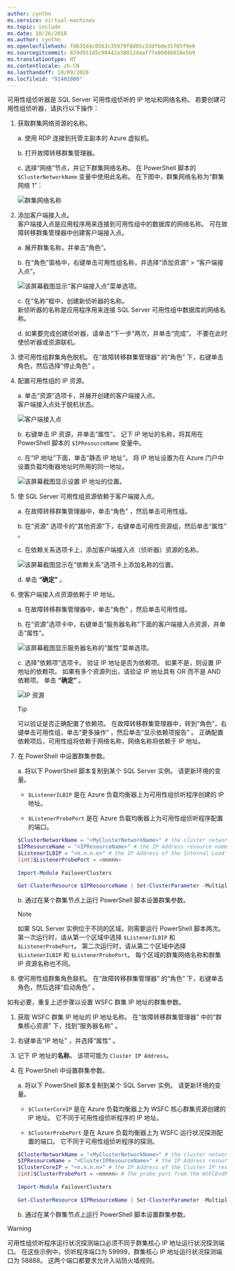 ```yaml
---
author: cynthn
ms.service: virtual-machines
ms.topic: include
ms.date: 10/26/2018
ms.author: cynthn
ms.openlocfilehash: fd635d4c0563c35979f8d85c33dfbde35f05f9e6
ms.sourcegitcommit: 829d951d5c90442a38012daaf77e86046018e5b9
ms.translationtype: HT
ms.contentlocale: zh-CN
ms.lasthandoff: 10/09/2020
ms.locfileid: "91401080"
---
```

可用性组侦听器是 SQL Server 可用性组侦听的 IP 地址和网络名称。 若要创建可用性组侦听器，请执行以下操作：

1. <a name="getnet"></a>获取群集网络资源的名称。

    a. 使用 RDP 连接到托管主副本的 Azure 虚拟机。 

    b. 打开故障转移群集管理器。

    c. 选择“网络”节点，并记下群集网络名称。  在 PowerShell 脚本的 `$ClusterNetworkName` 变量中使用此名称。 在下图中，群集网络名称为“群集网络 1”： 

   ![群集网络名称](./media/virtual-machines-ag-listener-configure/90-clusternetworkname.png)

1. <a name="addcap"></a>添加客户端接入点。  
    客户端接入点是应用程序用来连接到可用性组中的数据库的网络名称。 可在故障转移群集管理器中创建客户端接入点。

    a. 展开群集名称，并单击“角色”。 

    b. 在“角色”窗格中，右键单击可用性组名称，并选择“添加资源” > “客户端接入点”。   

   ![该屏幕截图显示“客户端接入点”菜单选项。](./media/virtual-machines-ag-listener-configure/92-addclientaccesspoint.png)

    c. 在“名称”框中，创建新侦听器的名称。  
   新侦听器的名称是应用程序用来连接 SQL Server 可用性组中数据库的网络名称。

    d. 如果要完成创建侦听器，请单击“下一步”两次，并单击“完成”。   不要在此时使侦听器或资源联机。

1. 使可用性组群集角色脱机。 在“故障转移群集管理器”  的“角色”  下，右键单击角色，然后选择“停止角色”  。

1. <a name="congroup"></a>配置可用性组的 IP 资源。

    a. 单击“资源”选项卡，并展开创建的客户端接入点。   
    客户端接入点处于脱机状态。

   ![客户端接入点](./media/virtual-machines-ag-listener-configure/94-newclientaccesspoint.png) 

    b. 右键单击 IP 资源，并单击“属性”。 记下 IP 地址的名称，将其用在 PowerShell 脚本的 `$IPResourceName` 变量中。

    c. 在“IP 地址”下面，单击“静态 IP 地址”。   将 IP 地址设置为在 Azure 门户中设置负载均衡器地址时所用的同一地址。

   ![该屏幕截图显示设置 IP 地址的位置。](./media/virtual-machines-ag-listener-configure/96-ipresource.png) 

    <!-----------------------I don't see this option on server 2016
    1. Disable NetBIOS for this address and click **OK**. Repeat this step for each IP resource if your solution spans multiple Azure VNets. 
    ------------------------->

1. <a name = "dependencyGroup"></a>使 SQL Server 可用性组资源依赖于客户端接入点。

    a. 在故障转移群集管理器中，单击“角色”  ，然后单击可用性组。

    b. 在“资源”  选项卡的“其他资源”下，右键单击可用性资源组，然后单击“属性”   。 

    c. 在依赖关系选项卡上，添加客户端接入点（侦听器）资源的名称。

   ![该屏幕截图显示在“依赖关系”选项卡上添加名称的位置。](./media/virtual-machines-ag-listener-configure/97-propertiesdependencies.png) 

    d. 单击 **“确定”** 。

1. <a name="listname"></a>使客户端接入点资源依赖于 IP 地址。

    a. 在故障转移群集管理器中，单击“角色”  ，然后单击可用性组。 

    b. 在“资源”选项卡中，右键单击“服务器名称”下面的客户端接入点资源，并单击“属性”。    

   ![该屏幕截图显示服务器名称的“属性”菜单选项。](./media/virtual-machines-ag-listener-configure/98-dependencies.png) 

    c. 选择“依赖项”选项卡。  验证 IP 地址是否为依赖项。 如果不是，则设置 IP 地址的依赖项。 如果有多个资源列出，请验证 IP 地址具有 OR 而不是 AND 依赖项。 单击 **“确定”** 。 

   ![IP 资源](./media/virtual-machines-ag-listener-configure/98-propertiesdependencies.png) 

    >[!TIP]
    >可以验证是否正确配置了依赖项。 在故障转移群集管理器中，转到“角色”，右键单击可用性组，单击“更多操作”  ，然后单击“显示依赖项报告”  。 正确配置依赖项后，可用性组将依赖于网络名称，网络名称将依赖于 IP 地址。 


1. <a name="setparam"></a>在 PowerShell 中设置群集参数。

   a. 将以下 PowerShell 脚本复制到某个 SQL Server 实例。 请更新环境的变量。

   - `$ListenerILBIP` 是在 Azure 负载均衡器上为可用性组侦听程序创建的 IP 地址。
    
   - `$ListenerProbePort` 是在 Azure 负载均衡器上为可用性组侦听程序配置的端口。

   ```powershell
   $ClusterNetworkName = "<MyClusterNetworkName>" # the cluster network name (Use Get-ClusterNetwork on Windows Server 2012 of higher to find the name)
   $IPResourceName = "<IPResourceName>" # the IP Address resource name
   $ListenerILBIP = "<n.n.n.n>" # the IP Address of the Internal Load Balancer (ILB). This is the static IP address for the load balancer you configured in the Azure portal.
   [int]$ListenerProbePort = <nnnnn>
  
   Import-Module FailoverClusters

   Get-ClusterResource $IPResourceName | Set-ClusterParameter -Multiple @{"Address"="$ListenerILBIP";"ProbePort"=$ListenerProbePort;"SubnetMask"="255.255.255.255";"Network"="$ClusterNetworkName";"EnableDhcp"=0}
   ```

   b. 通过在某个群集节点上运行 PowerShell 脚本设置群集参数。  

   > [!NOTE]
   > 如果 SQL Server 实例位于不同的区域，则需要运行 PowerShell 脚本两次。 第一次运行时，请从第一个区域中选择 `$ListenerILBIP` 和 `$ListenerProbePort`。 第二次运行时，请从第二个区域中选择 `$ListenerILBIP` 和 `$ListenerProbePort`。 每个区域的群集网络名称和群集 IP 资源名称也不同。

1. 使可用性组群集角色联机。 在“故障转移群集管理器”  的“角色”  下，右键单击角色，然后选择“启动角色”  。

如有必要，重复上述步骤以设置 WSFC 群集 IP 地址的群集参数。

1. 获取 WSFC 群集 IP 地址的 IP 地址名称。 在“故障转移群集管理器”  中的“群集核心资源”  下，找到“服务器名称”  。

1. 右键单击“IP 地址”  ，并选择“属性”  。

1. 记下 IP 地址的**名称**。 该项可能为 `Cluster IP Address`。 

1. <a name="setwsfcparam"></a>在 PowerShell 中设置群集参数。
  
   a. 将以下 PowerShell 脚本复制到某个 SQL Server 实例。 请更新环境的变量。

   - `$ClusterCoreIP` 是在 Azure 负载均衡器上为 WSFC 核心群集资源创建的 IP 地址。 它不同于可用性组侦听程序的 IP 地址。

   - `$ClusterProbePort` 是在 Azure 负载均衡器上为 WSFC 运行状况探测配置的端口。 它不同于可用性组侦听程序的探测。

   ```powershell
   $ClusterNetworkName = "<MyClusterNetworkName>" # the cluster network name (Use Get-ClusterNetwork on Windows Server 2012 of higher to find the name)
   $IPResourceName = "<ClusterIPResourceName>" # the IP Address resource name
   $ClusterCoreIP = "<n.n.n.n>" # the IP Address of the Cluster IP resource. This is the static IP address for the load balancer you configured in the Azure portal.
   [int]$ClusterProbePort = <nnnnn> # The probe port from the WSFCEndPointprobe in the Azure portal. This port must be different from the probe port for the availability group listener probe port.
  
   Import-Module FailoverClusters
  
   Get-ClusterResource $IPResourceName | Set-ClusterParameter -Multiple @{"Address"="$ClusterCoreIP";"ProbePort"=$ClusterProbePort;"SubnetMask"="255.255.255.255";"Network"="$ClusterNetworkName";"EnableDhcp"=0}
   ```

   b. 通过在某个群集节点上运行 PowerShell 脚本设置群集参数。  

>[!WARNING]
>可用性组侦听程序运行状况探测端口必须不同于群集核心 IP 地址运行状况探测端口。 在这些示例中，侦听程序端口为 59999，群集核心 IP 地址运行状况探测端口为 58888。 这两个端口都要求允许入站防火墙规则。
